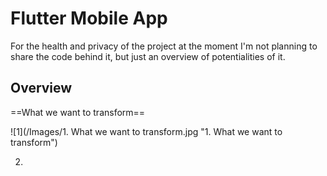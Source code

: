# Flutter Mobile App

For the health and privacy of the project at the moment I'm not planning to share the code behind it, but just an overview of potentialities of it.

## Overview

==What we want to transform==

![1](/Images/1. What we want to transform.jpg "1. What we want to transform")

2. 
